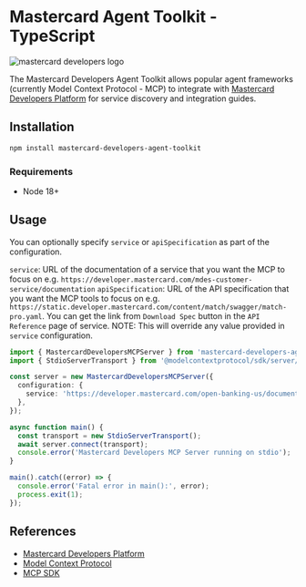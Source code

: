 # Mastercard Agent Toolkit - TypeScript
<picture>
  <source media="(prefers-color-scheme: dark)" srcset="https://developer.mastercard.com/_/_/src/global/assets/svg/mcdev-logo-dark.svg">
  <img src="https://developer.mastercard.com/_/_/src/global/assets/svg/mcdev-logo-light.svg" alt="mastercard developers logo">
</picture>

The Mastercard Developers Agent Toolkit allows popular agent frameworks (currently Model Context Protocol - MCP) to integrate with [Mastercard Developers Platform](https://developer.mastercard.com) for service discovery and integration guides.

## Installation

```bash
npm install mastercard-developers-agent-toolkit
```

### Requirements

- Node 18+

## Usage

You can optionally specify `service` or `apiSpecification` as part of the configuration.

`service`: URL of the documentation of a service that you want the MCP to focus on e.g. `https://developer.mastercard.com/mdes-customer-service/documentation`
`apiSpecification`: URL of the API specification that you want the MCP tools to focus on e.g. `https://static.developer.mastercard.com/content/match/swagger/match-pro.yaml`. You can get the link from `Download Spec` button in the `API Reference` page of service. NOTE: This will override any value provided in `service` configuration.

```typescript
import { MastercardDevelopersMCPServer } from 'mastercard-developers-agent-toolkit/mcp';
import { StdioServerTransport } from '@modelcontextprotocol/sdk/server/stdio.js';

const server = new MastercardDevelopersMCPServer({
  configuration: {
    service: 'https://developer.mastercard.com/open-banking-us/documentation',
  },
});

async function main() {
  const transport = new StdioServerTransport();
  await server.connect(transport);
  console.error('Mastercard Developers MCP Server running on stdio');
}

main().catch((error) => {
  console.error('Fatal error in main():', error);
  process.exit(1);
});
```

## References

- [Mastercard Developers Platform](https://developer.mastercard.com/)
- [Model Context Protocol](https://modelcontextprotocol.io/)
- [MCP SDK](https://github.com/modelcontextprotocol/sdk)
